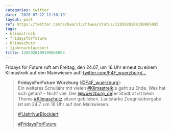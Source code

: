 ```yaml
---
categories: twitter
date: '2020-07-22 12:50:19'
layout: post
ref: https://twitter.com/schwarzlichtwue/status/1285920109199065093
tags:
- klimastreik
- fridaysforfuture
- klimaschutz
- 1jahrnurblockiert
title: 1285920109199065093
---
```

Fridays for Future ruft am Freitag, den 24.07, um 16 Uhr erneut zu einem Klimastreik auf den Mainwiesen auf! [twitter.com/F4F_wuerzburg/…](https://twitter.com/F4F_wuerzburg/status/1285577038649229312)
> <b>FridaysForFuture Würzburg</b> ([@F4F_wuerzburg](https://twitter.com/F4F_wuerzburg)):  
>Ein weiteres Schuljahr mit vielen [#Klimastreik](/t/klimastreik)|s geht zu Ende. Was hat sich getan? - Nicht viel. Der [@wuerzburg_de](https://twitter.com/wuerzburg_de)|er Stadtrat ist beim Thema [#Klimaschutz](/t/klimaschutz) sitzen geblieben. Lautstarke Zeugnisübergabe ist am 24.7. um 16 Uhr auf den Mainwiesen.  
>  
>[#1JahrNurBlockiert](/t/1jahrnurblockiert)   
>  
>[#FridaysForFuture](/t/fridaysforfuture)   

